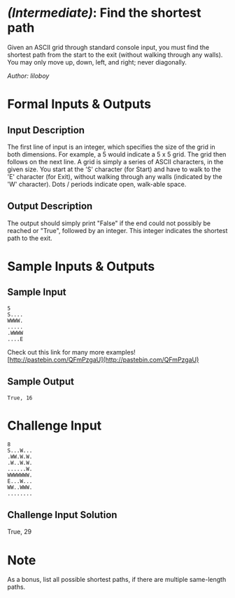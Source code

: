 

# _(Intermediate)_: Find the shortest path

Given an ASCII grid through standard console input, you must find the shortest path from the start to the exit (without walking through any walls). You may only move up, down, left, and right; never diagonally.

_Author: liloboy_

# Formal Inputs & Outputs

## Input Description

The first line of input is an integer, which specifies the size of the grid in both dimensions. For example, a 5 would indicate a 5 x 5 grid. The grid then follows on the next line. A grid is simply a series of ASCII characters, in the given size. You start at the 'S' character (for Start) and have to walk to the 'E' character (for Exit), without walking through any walls (indicated by the 'W' character). Dots / periods indicate open, walk-able space.

## Output Description

The output should simply print "False" if the end could not possibly be reached or "True", followed by an integer. This integer indicates the shortest path to the exit.

# Sample Inputs & Outputs

## Sample Input

    5
    S....
    WWWW.
    .....
    .WWWW
    ....E

Check out this link for many more examples! [http://pastebin.com/QFmPzgaU](http://pastebin.com/QFmPzgaU)

## Sample Output

    True, 16

# Challenge Input

    8
    S...W...
    .WW.W.W.
    .W..W.W.
    ......W.
    WWWWWWW.
    E...W...
    WW..WWW.
    ........

## Challenge Input Solution

True, 29

# Note

As a bonus, list all possible shortest paths, if there are multiple same-length paths.

